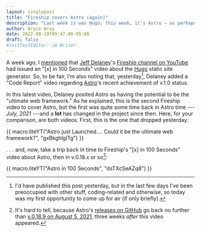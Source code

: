 ```yaml
---
layout: singlepost
title: "Fireship covers Astro (again)"
description: "Last week it was Hugo; this week, it’s Astro — as perhaps the “ultimate web framework.”"
author: Bryce Wray
date: 2022-08-19T09:47:00-05:00
draft: false
#initTextEditor: iA Writer
---
```


A week ago, I [mentioned](/posts/2022/08/fireship-100-seconds-hugo-video) that [Jeff Delaney](https://twitter.com/JeffDelaney23)'s [Fireship channel on YouTube](https://www.youtube.com/c/Fireship) had issued an "[x] in 100 Seconds" video about the [Hugo](https://gohugo.io) static site generator. So, to be fair, I'm also noting that, yesterday[^away], Delaney added a "Code Report" video regarding [Astro](https://astro.build)'s recent achievement of v.1.0 status.

In this latest video, Delaney posited Astro as having the potential to be the "ultimate web framework." As he explained, this is the second Fireship video to cover Astro, but the first was quite some time back in Astro time --- *July, 2021* ---and a **lot** has changed in the project since then. Here, for your comparison, are both videos. First, this is the one that dropped yesterday:

[^away]: I'd have published this post yesterday, but in the last few days I've been preoccupied with other stuff, coding-related and otherwise, so today was my first opportunity to come up for air (if only briefly).

{{ macro.liteYT("Astro just Launched.... Could it be the ultimate web framework?", "gxBkghlglTg") }}

. . . and, now, take a trip back in time to Fireship's "[x] in 100 Seconds" video about Astro, then in v.0.18.x or so[^early]:

[^early]: It's hard to tell, because Astro's [releases on GitHub](https://github.com/withastro/astro/releases) go back no further than [v.0.18.9 on August 5, 2021](https://github.com/withastro/astro/releases/tag/astro%400.18.9), three weeks *after* this video appeared.

{{ macro.liteYT("Astro in 100 Seconds", "dsTXcSeAZq8") }}
